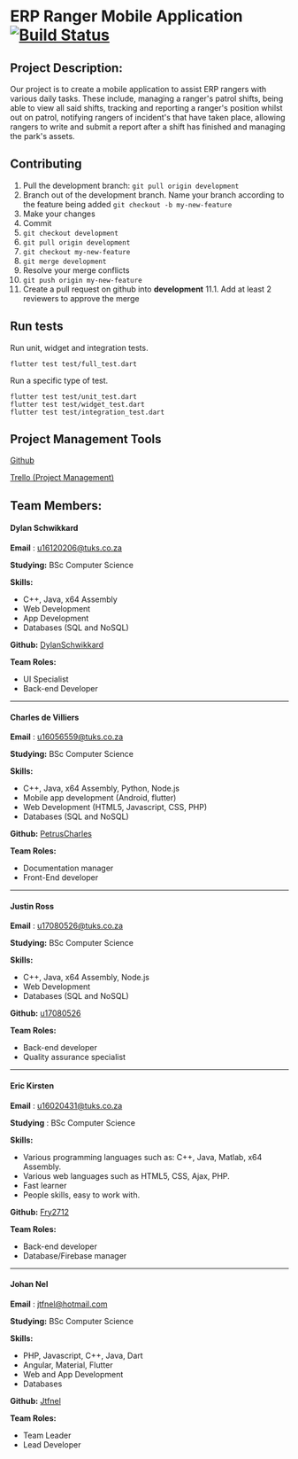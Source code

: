 # ERP Ranger Mobile Application [![Build Status](https://travis-ci.org/cos301-2019-se/ERP-Ranger-Mobile-Application.svg?branch=master)](https://travis-ci.org/cos301-2019-se/ERP-Ranger-Mobile-Application)

## Project Description:
Our project is to create a mobile application to assist ERP rangers with various daily tasks. These include, managing a ranger&#39;s patrol shifts, being able to view all said shifts, tracking and reporting a ranger&#39;s position whilst out on patrol, notifying rangers of incident&#39;s that have taken place, allowing rangers to write and submit a report after a shift has finished and managing the park's assets.

## Contributing
1. Pull the development branch: ```git pull origin development```
2. Branch out of the development branch. Name your branch according to the feature being added ```git checkout -b my-new-feature```
3. Make your changes
4. Commit
5. ```git checkout development```
6. ```git pull origin development```
7. ```git checkout my-new-feature```
8. ```git merge development```
9. Resolve your merge conflicts
10. ```git push origin my-new-feature```
11. Create a pull request on github into **development**
11.1. Add at least 2 reviewers to approve the merge

## Run tests
Run unit, widget and integration tests.
```
flutter test test/full_test.dart
```
Run a specific type of test.
```
flutter test test/unit_test.dart
flutter test test/widget_test.dart
flutter test test/integration_test.dart
```
## Project Management Tools

 <a href="https://github.com/cos301-2019-se/ERP-Ranger-Mobile-Application" target="_blank">Github</a>
 
 <a href="https://trello.com/b/DdRmfdV3/erp-ranger-mobile-application" target="_blank">Trello (Project Management)</a>

## Team Members: 

#### Dylan Schwikkard
**Email** : u16120206@tuks.co.za

**Studying:** BSc Computer Science 

**Skills:** 
- C++, Java, x64 Assembly
- Web Development
- App Development
- Databases (SQL and NoSQL)

**Github:** <a href="https://github.com/DylanSchwikkard" target="_blank">DylanSchwikkard</a>

**Team Roles:** 
- UI Specialist
- Back-end Developer

---
#### Charles de Villiers
**Email** : u16056559@tuks.co.za

**Studying:** BSc Computer Science 

**Skills:** 
- C++, Java, x64 Assembly, Python, Node.js
- Mobile app development (Android, flutter)
- Web Development (HTML5, Javascript, CSS, PHP)
- Databases (SQL and NoSQL)

**Github:** <a href="https://github.com/PetrusCharles" target="_blank">PetrusCharles</a>

**Team Roles:** 
- Documentation manager
- Front-End developer

---
#### Justin Ross
**Email** : u17080526@tuks.co.za

**Studying:** BSc Computer Science 

**Skills:** 
- C++, Java, x64 Assembly, Node.js
- Web Development
- Databases (SQL and NoSQL)

**Github:** <a href="https://github.com/u17080526" target="_blank">u17080526</a>

**Team Roles:** 
- Back-end developer
- Quality assurance specialist

---
#### Eric Kirsten
**Email** : u16020431@tuks.co.za

**Studying** : BSc Computer Science

**Skills:** 
- Various programming languages such as: C++, Java, Matlab, x64 Assembly.
- Various web languages such as HTML5, CSS, Ajax, PHP.
- Fast learner
- People skills, easy to work with.

**Github:** <a 
href="https://github.com/Fry2712" target="_blank">Fry2712</a>

**Team Roles:**
- Back-end developer
- Database/Firebase manager
---

#### Johan Nel
**Email** : jtfnel@hotmail.com

**Studying:** BSc Computer Science 

**Skills:** 
- PHP, Javascript, C++, Java, Dart
- Angular, Material, Flutter
- Web and App Development
- Databases

**Github:** <a href="https://github.com/Jtfnel" target="_blank">Jtfnel</a>

**Team Roles:** 
- Team Leader
- Lead Developer

